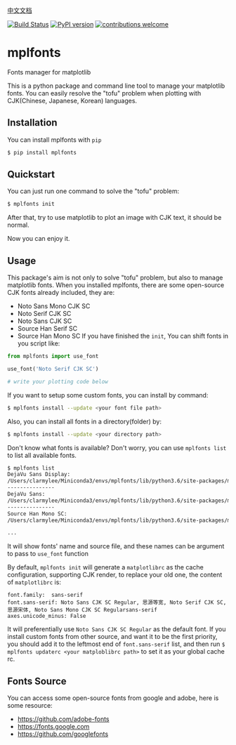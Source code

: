 [中文文档](./docs/README_zh.md)

[![Build Status](https://api.travis-ci.com/Clarmy/mplfonts.svg?branch=main)](https://travis-ci.com/github/Clarmy/mplfonts)
[![PyPI version](https://badge.fury.io/py/mplfonts.svg)](https://badge.fury.io/py/mplfonts)
[![contributions welcome](https://img.shields.io/badge/contributions-welcome-brightgreen.svg?style=flat)](https://github.com/Clarmy/mplfonts/issues)

# mplfonts
Fonts manager for matplotlib

This is a python package and command line tool to manage your matplotlib fonts. You can easily resolve the "tofu" problem when plotting with CJK(Chinese, Japanese, Korean) languages.

## Installation
You can install mplfonts with `pip`
```bash
$ pip install mplfonts
```

## Quickstart
You can just run one command to solve the "tofu" problem:
```bash
$ mplfonts init
```
After that, try to use matplotlib to plot an image with CJK text, it should be normal.

Now you can enjoy it.

## Usage
This package's aim is not only to solve "tofu" problem, but also to manage matplotlib fonts. When you installed mplfonts, there are some open-source CJK fonts already included, they are:
* Noto Sans Mono CJK SC
* Noto Serif CJK SC
* Noto Sans CJK SC
* Source Han Serif SC
* Source Han Mono SC
If you have finished the `init`, You can shift fonts in you script like:
```python
from mplfonts import use_font

use_font('Noto Serif CJK SC')

# write your plotting code below
```

If you want to setup some custom fonts, you can install by command:
```bash
$ mplfonts install --update <your font file path>
```
Also, you can install all fonts in a directory(folder) by:
```bash
$ mplfonts install --update <your directory path>
```

Don't know what fonts is available? Don't worry, you can use `mplfonts list` to list all available fonts.
```bash
$ mplfonts list
DejaVu Sans Display:
/Users/clarmylee/Miniconda3/envs/mplfonts/lib/python3.6/site-packages/matplotlib-3.3.4-py3.6-macosx-10.9-x86_64.egg/matplotlib/mpl-data/fonts/ttf/DejaVuSansDisplay.ttf
---------------
DejaVu Sans:
/Users/clarmylee/Miniconda3/envs/mplfonts/lib/python3.6/site-packages/matplotlib-3.3.4-py3.6-macosx-10.9-x86_64.egg/matplotlib/mpl-data/fonts/ttf/DejaVuSans-BoldOblique.ttf
---------------
Source Han Mono SC:
/Users/clarmylee/Miniconda3/envs/mplfonts/lib/python3.6/site-packages/matplotlib-3.3.4-py3.6-macosx-10.9-x86_64.egg/matplotlib/mpl-data/fonts/ttf/SourceHanMonoSC-Regular.otf

...
```
It will show fonts' name and source file, and these names can be argument to pass to  `use_font` function

By default, `mplfonts init` will generate a `matplotlibrc` as the cache configuration, supporting CJK render, to replace your old one, the content of `matplotlibrc` is:
```
font.family:  sans-serif
font.sans-serif: Noto Sans CJK SC Regular, 思源等宽, Noto Serif CJK SC, 思源宋体, Noto Sans Mono CJK SC Regularsans-serif
axes.unicode_minus: False
```
It will preferentially use `Noto Sans CJK SC Regular` as the default font. If you install custom fonts from other source, and want it to be the first priority, you should add it to the leftmost end of `font.sans-serif` list, and then run `$ mplfonts updaterc <your matploblibrc path>` to set it as your global cache rc.

## Fonts Source
You can access some open-source fonts from google and adobe, here is some resource:
* https://github.com/adobe-fonts
* https://fonts.google.com
* https://github.com/googlefonts
